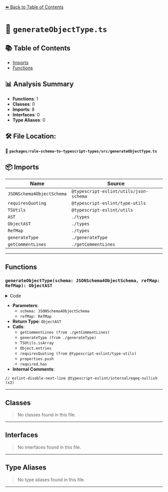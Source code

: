 [⬅️ Back to Table of Contents](../../../index.md)

# 📄 `generateObjectType.ts`

## 📚 Table of Contents

- [Imports](#imports)
- [Functions](#functions)

## 📊 Analysis Summary

- **Functions**: 1
- **Classes**: 0
- **Imports**: 8
- **Interfaces**: 0
- **Type Aliases**: 0

## 🛠️ File Location:
📂 **`packages/rule-schema-to-typescript-types/src/generateObjectType.ts`**

## 📦 Imports

| Name | Source |
|------|--------|
| `JSONSchema4ObjectSchema` | `@typescript-eslint/utils/json-schema` |
| `requiresQuoting` | `@typescript-eslint/type-utils` |
| `TSUtils` | `@typescript-eslint/utils` |
| `AST` | `./types` |
| `ObjectAST` | `./types` |
| `RefMap` | `./types` |
| `generateType` | `./generateType` |
| `getCommentLines` | `./getCommentLines` |


---

## Functions

### `generateObjectType(schema: JSONSchema4ObjectSchema, refMap: RefMap): ObjectAST`

<details><summary>Code</summary>

```ts
export function generateObjectType(
  schema: JSONSchema4ObjectSchema,
  refMap: RefMap,
): ObjectAST {
  const commentLines = getCommentLines(schema);

  let indexSignature: AST | null = null;
  if (
    schema.additionalProperties === true ||
    // eslint-disable-next-line @typescript-eslint/internal/eqeq-nullish
    schema.additionalProperties === undefined
  ) {
    indexSignature = {
      commentLines: [],
      type: 'type-reference',
      typeName: 'unknown',
    };
  } else if (typeof schema.additionalProperties === 'object') {
    const indexSigType = generateType(schema.additionalProperties, refMap);
    indexSignature = indexSigType;
  }

  const properties: ObjectAST['properties'] = [];
  const required = new Set(
    TSUtils.isArray(schema.required) ? schema.required : [],
  );
  if (schema.properties) {
    const propertyDefs = Object.entries(schema.properties);
    for (const [propName, propSchema] of propertyDefs) {
      const propType = generateType(propSchema, refMap);
      const sanitisedPropName = requiresQuoting(propName)
        ? `'${propName}'`
        : propName;
      properties.push({
        name: sanitisedPropName,
        optional: !required.has(propName),
        type: propType,
      });
    }
  }

  return {
    commentLines,
    indexSignature,
    properties,
    type: 'object',
  };
}
```
</details>

- **Parameters**:
  - `schema: JSONSchema4ObjectSchema`
  - `refMap: RefMap`
- **Return Type**: `ObjectAST`
- **Calls**:
  - `getCommentLines (from ./getCommentLines)`
  - `generateType (from ./generateType)`
  - `TSUtils.isArray`
  - `Object.entries`
  - `requiresQuoting (from @typescript-eslint/type-utils)`
  - `properties.push`
  - `required.has`
- **Internal Comments**:
```
// eslint-disable-next-line @typescript-eslint/internal/eqeq-nullish (x3)
```


---

## Classes

> No classes found in this file.


---

## Interfaces

> No interfaces found in this file.


---

## Type Aliases

> No type aliases found in this file.


---